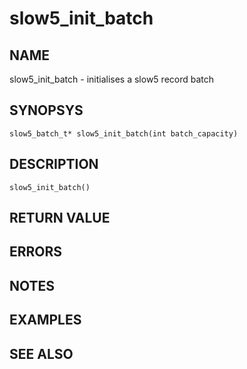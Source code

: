 # slow5_init_batch

## NAME

slow5_init_batch - initialises a slow5 record batch

## SYNOPSYS

`slow5_batch_t* slow5_init_batch(int batch_capacity)`

## DESCRIPTION

`slow5_init_batch()` 


## RETURN VALUE


## ERRORS


## NOTES


## EXAMPLES


## SEE ALSO

